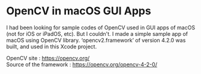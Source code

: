 # OpenCV in macOS GUI Apps
I had been looking for sample codes of OpenCV used in GUI apps of macOS (not for iOS or iPadOS, etc).
But I couldn't.
I made a simple sample app of macOS using OpenCV library. ‘opencv2.framework’ of version 4.2.0 was built, and used in this Xcode project.

OpenCV site : https://opencv.org/<br>
Source of the framework : https://opencv.org/opencv-4-2-0/
